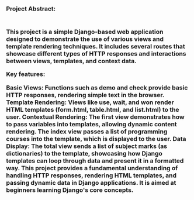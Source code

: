 <h3>Project Abstract:<h3><br>
This project is a simple Django-based web application designed to demonstrate the use of various views and template rendering techniques. It includes several routes that showcase different types of HTTP responses and interactions between views, templates, and context data.

Key features:

Basic Views: Functions such as demo and check provide basic HTTP responses, rendering simple text in the browser.
Template Rendering: Views like use, wait, and won render HTML templates (form.html, table.html, and list.html) to the user.
Contextual Rendering: The first view demonstrates how to pass variables into templates, allowing dynamic content rendering. The index view passes a list of programming courses into the template, which is displayed to the user.
Data Display: The total view sends a list of subject marks (as dictionaries) to the template, showcasing how Django templates can loop through data and present it in a formatted way.
This project provides a fundamental understanding of handling HTTP responses, rendering HTML templates, and passing dynamic data in Django applications. It is aimed at beginners learning Django's core concepts.

